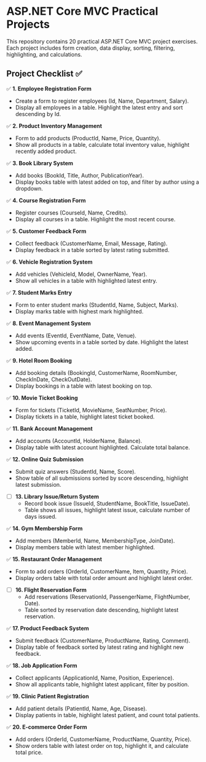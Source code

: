 # ASP.NET Core MVC Practical Projects

This repository contains 20 practical ASP.NET Core MVC project exercises.  
Each project includes form creation, data display, sorting, filtering, highlighting, and calculations.

## Project Checklist ✅

✅ **1. Employee Registration Form**  
  - Create a form to register employees (Id, Name, Department, Salary).  
  - Display all employees in a table. Highlight the latest entry and sort descending by Id.  

✅ **2. Product Inventory Management**  
  - Form to add products (ProductId, Name, Price, Quantity).  
  - Show all products in a table, calculate total inventory value, highlight recently added product.  

✅ **3. Book Library System**  
  - Add books (BookId, Title, Author, PublicationYear).  
  - Display books table with latest added on top, and filter by author using a dropdown.  

✅ **4. Course Registration Form**  
  - Register courses (CourseId, Name, Credits).  
  - Display all courses in a table. Highlight the most recent course.  

✅ **5. Customer Feedback Form**  
  - Collect feedback (CustomerName, Email, Message, Rating).  
  - Display feedback in a table sorted by latest rating submitted.  

✅ **6. Vehicle Registration System**  
  - Add vehicles (VehicleId, Model, OwnerName, Year).  
  - Show all vehicles in a table with highlighted latest entry.  

✅ **7. Student Marks Entry**  
  - Form to enter student marks (StudentId, Name, Subject, Marks).  
  - Display marks table with highest mark highlighted.  

✅ **8. Event Management System**  
  - Add events (EventId, EventName, Date, Venue).  
  - Show upcoming events in a table sorted by date. Highlight the latest added.  

✅ **9. Hotel Room Booking**  
  - Add booking details (BookingId, CustomerName, RoomNumber, CheckInDate, CheckOutDate).  
  - Display bookings in a table with latest booking on top.  

✅ **10. Movie Ticket Booking**  
  - Form for tickets (TicketId, MovieName, SeatNumber, Price).  
  - Display tickets in a table, highlight latest ticket booked.  

✅ **11. Bank Account Management**  
  - Add accounts (AccountId, HolderName, Balance).  
  - Display table with latest account highlighted. Calculate total balance.  

✅ **12. Online Quiz Submission**  
  - Submit quiz answers (StudentId, Name, Score).  
  - Show table of all submissions sorted by score descending, highlight latest submission.  

- [ ] **13. Library Issue/Return System**  
  - Record book issue (IssueId, StudentName, BookTitle, IssueDate).  
  - Table shows all issues, highlight latest issue, calculate number of days issued.  

✅ **14. Gym Membership Form**  
  - Add members (MemberId, Name, MembershipType, JoinDate).  
  - Display members table with latest member highlighted.  

✅ **15. Restaurant Order Management**  
  - Form to add orders (OrderId, CustomerName, Item, Quantity, Price).  
  - Display orders table with total order amount and highlight latest order.  

- [ ] **16. Flight Reservation Form**  
  - Add reservations (ReservationId, PassengerName, FlightNumber, Date).  
  - Table sorted by reservation date descending, highlight latest reservation.  

✅ **17. Product Feedback System**  
  - Submit feedback (CustomerName, ProductName, Rating, Comment).  
  - Display table of feedback sorted by latest rating and highlight new feedback.  

✅ **18. Job Application Form**  
  - Collect applicants (ApplicationId, Name, Position, Experience).  
  - Show all applicants table, highlight latest applicant, filter by position.  

✅ **19. Clinic Patient Registration**  
  - Add patient details (PatientId, Name, Age, Disease).  
  - Display patients in table, highlight latest patient, and count total patients.  

✅ **20. E-commerce Order Form**  
  - Add orders (OrderId, CustomerName, ProductName, Quantity, Price).  
  - Show orders table with latest order on top, highlight it, and calculate total price.  
